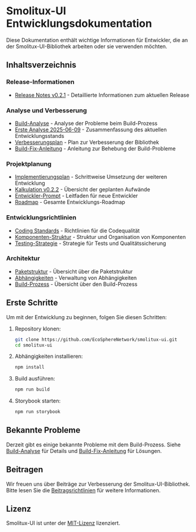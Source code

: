 # Smolitux-UI Entwicklungsdokumentation

Diese Dokumentation enthält wichtige Informationen für Entwickler, die an der Smolitux-UI-Bibliothek arbeiten oder sie verwenden möchten.

## Inhaltsverzeichnis

### Release-Informationen

- [Release Notes v0.2.1](./v0.2.1-release-notes.md) - Detaillierte Informationen zum aktuellen Release

### Analyse und Verbesserung

- [Build-Analyse](./build-analysis.md) - Analyse der Probleme beim Build-Prozess
- [Erste Analyse 2025-06-09](./analysis-2025-06-09.md) - Zusammenfassung des aktuellen Entwicklungsstands
- [Verbesserungsplan](./roadmap.md) - Plan zur Verbesserung der Bibliothek
- [Build-Fix-Anleitung](./build-fix-guide.md) - Anleitung zur Behebung der Build-Probleme

### Projektplanung

- [Implementierungsplan](./roadmap/implementation-plan.md) - Schrittweise Umsetzung der weiteren Entwicklung
- [Kalkulation v0.2.2](./Finanzierung/Kalkulation-v0.2.2.md) - Übersicht der geplanten Aufwände
- [Entwickler-Prompt](./Entwickler-Prompt.md) - Leitfaden für neue Entwickler
- [Roadmap](./roadmap.md) - Gesamte Entwicklungs-Roadmap

### Entwicklungsrichtlinien

- [Coding Standards](../guidelines/coding-standards.md) - Richtlinien für die Codequalität
- [Komponenten-Struktur](../guidelines/component-structure.md) - Struktur und Organisation von Komponenten
- [Testing-Strategie](../guidelines/testing-strategy.md) - Strategie für Tests und Qualitätssicherung

### Architektur

- [Paketstruktur](../architecture/package-structure.md) - Übersicht über die Paketstruktur
- [Abhängigkeiten](../architecture/dependencies.md) - Verwaltung von Abhängigkeiten
- [Build-Prozess](../architecture/build-process.md) - Übersicht über den Build-Prozess

## Erste Schritte

Um mit der Entwicklung zu beginnen, folgen Sie diesen Schritten:

1. Repository klonen:

   ```bash
   git clone https://github.com/EcoSphereNetwork/smolitux-ui.git
   cd smolitux-ui
   ```

2. Abhängigkeiten installieren:

   ```bash
   npm install
   ```

3. Build ausführen:

   ```bash
   npm run build
   ```

4. Storybook starten:
   ```bash
   npm run storybook
   ```

## Bekannte Probleme

Derzeit gibt es einige bekannte Probleme mit dem Build-Prozess. Siehe [Build-Analyse](./build-analysis.md) für Details und [Build-Fix-Anleitung](./build-fix-guide.md) für Lösungen.

## Beitragen

Wir freuen uns über Beiträge zur Verbesserung der Smolitux-UI-Bibliothek. Bitte lesen Sie die [Beitragsrichtlinien](./contributing.md) für weitere Informationen.

## Lizenz

Smolitux-UI ist unter der [MIT-Lizenz](https://github.com/EcoSphereNetwork/smolitux-ui/blob/main/LICENSE) lizenziert.
